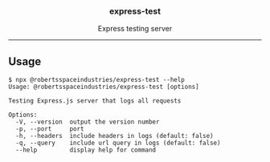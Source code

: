 <div align="center">
    <strong><h3>express-test</h3></strong>
    <p>Express testing server</p><hr />
</div>

## Usage
```
$ npx @robertsspaceindustries/express-test --help
Usage: @robertsspaceindustries/express-test [options]

Testing Express.js server that logs all requests

Options:
  -V, --version  output the version number
  -p, --port     port
  -h, --headers  include headers in logs (default: false)
  -q, --query    include url query in logs (default: false)
  --help         display help for command
```
